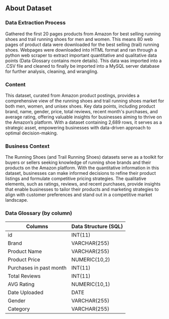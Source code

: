 ## About Dataset

### Data Extraction Process

Gathered the first 20 pages products from Amazon for best selling running shoes and trail running shoes for men and women. 
This means 80 web pages of product data were downloaded for the best selling (trail) running shoes. 
Webpages were downloaded into HTML format and ran through a python web scraper to extract important quantitative and qualitative data points (Data Glossary contains more details). 
This data was imported into a .CSV file and cleaned to finally be imported into a MySQL server database for further analysis, cleaning, and wrangling. 

### **Content**

This dataset, curated from Amazon product postings, provides a comprehensive view of the running shoes and trail running shoes market for both men, women, and unisex shoes. 
Key data points, including product brand, name, gender, price, total reviews, recent month's purchases, and average rating, offering valuable insights for businesses aiming to thrive on the Amazon’s platform. 
With a dataset containing 2,689 rows, it serves as a strategic asset, empowering businesses with data-driven approach to optimal decision-making.

### **Business Context**

The Running Shoes (and Trail Running Shoes) datasets serve as a toolkit for buyers or sellers seeking knowledge of running shoe brands and their products on the Amazon platform. 
With the quantitative information in this dataset, businesses can make informed decisions to refine their product listings and formulate competitive pricing strategies. 
The qualitative elements, such as ratings, reviews, and recent purchases, provide insights that enable businesses to tailor their products and marketing strategies to align with customer preferences and stand out in a competitive market landscape.

### Data Glossary (by column)

| Columns | Data Structure (SQL) |
| --- | --- |
| id | INT(11) |
| Brand | VARCHAR(255) |
| Product Name | VARCHAR(255) |
| Product Price | NUMERIC(10,2) |
| Purchases in past month | INT(11) |
| Total Reviews | INT(11) |
| AVG Rating | NUMERIC(10,1) |
| Date Uploaded | DATE |
| Gender | VARCHAR(255) |
| Category | VARCHAR(255) |
